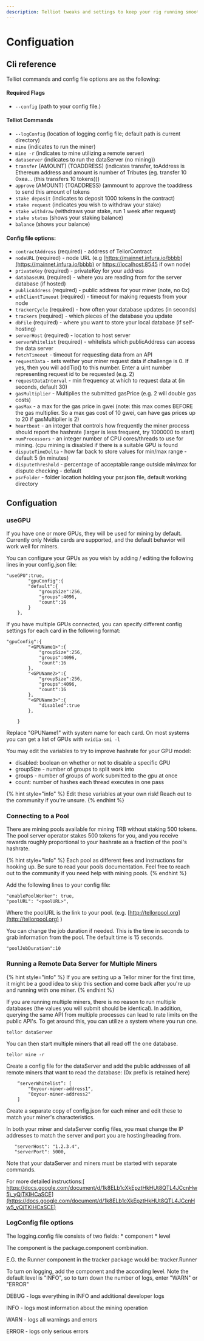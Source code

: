 ```yaml
---
description: Telliot tweaks and settings to keep your rig running smoothly.
---
```


# Configuation

## Cli reference

Telliot commands and config file options are as the following:

#### Required Flags <a id="docs-internal-guid-d1a57725-7fff-a753-9236-759dd3f42eed"></a>

* `--config` \(path to your config file.\)

#### Telliot Commands

* `--logConfig` \(location of logging config file; default path is current directory\)
* `mine` \(indicates to run the miner\)
* `mine -r` \(indicates to mine utilizing a remote server\)
* `dataserver` \(indicates to run the dataServer \(no mining\)\)
* `transfer` \(AMOUNT\) \(TOADDRESS\) \(indicates transfer, toAddress is Ethereum address and amount is number of Tributes \(eg. transfer 10 0xea... \(this transfers 10 tokens\)\)\)
* `approve` \(AMOUNT\) \(TOADDRESS\) \(ammount to approve the toaddress to send this amount of tokens
* `stake deposit` \(indicates to deposit 1000 tokens in the contract\)
* `stake request` \(indicates you wish to withdraw your stake\)
* `stake withdraw` \(withdraws your stake, run 1 week after request\)
* `stake status` \(shows your staking balance\)
* `balance` \(shows your balance\)

#### Config file options:

* `contractAddress` \(required\) - address of TellorContract
* `nodeURL` \(required\) - node URL \(e.g [https://mainnet.infura.io/bbbb](https://mainnet.infura.io/bbbb) or [https://localhost:8545](https://localhost:8545) if own node\)
* `privateKey` \(required\) - privateKey for your address
* `databaseURL` \(required\) - where you are reading from for the server database \(if hosted\)
* `publicAddress` \(required\) - public address for your miner \(note, no 0x\)
* `ethClientTimeout` \(required\) - timeout for making requests from your node
* `trackerCycle` \(required\) - how often your database updates \(in seconds\)
* `trackers` \(required\) - which pieces of the database you update
* `dbFile` \(required\) - where you want to store your local database \(if self-hosting\)
* `serverHost` \(required\) - location to host server
* `serverWhitelist` \(required\) - whitelists which publicAddress can access the data server
* `fetchTimeout` - timeout for requesting data from an API
* `requestData` - sets wether your miner request data if challenge is 0.  If yes, then you will addTip\(\) to this number.  Enter a uint number representing request id to be requested \(e.g. 2\)
* `requestDataInterval` - min frequency at which to request data at \(in seconds, default 30\)
* `gasMultiplier` - Multiplies the submitted gasPrice \(e.g. 2 will double gas costs\)
* `gasMax` - a max for the gas price in gwei \(note: this max comes BEFORE the gas multiplier.  So a max gas cost of 10 gwei, can have gas prices up to 20 if gasMultiplier is 2\)
* `heartbeat` - an integer that controls how frequently the miner process should report the hashrate \(larger is less frequent, try 1000000 to start\)
* `numProcessors` - an integer number of CPU cores/threads to use for mining. \(cpu mining is disabled if there is a suitable GPU is found
* `disputeTimeDelta` - how far back to store values for min/max range - default 5 \(in minutes\)
* `disputeThreshold` - percentage of acceptable range outside min/max for dispute checking - default
* `psrFolder` - folder location holding your psr.json file, default working directory

## Configuation

### useGPU

If you have one or more GPUs, they will be used for mining by default. Currently only Nvidia cards are supported, and the default behavior will work well for miners.

You can configure your GPUs as you wish by adding / editing the following lines in your config.json file:

```text
"useGPU":true,
        "gpuConfig":{
        "default":{
            "groupSize":256,
            "groups":4096,
            "count":16
        }
    },
```

If you have multiple GPUs connected, you can specify different config settings for each card in the following format:

```text
"gpuConfig":{
        "<GPUName1>":{
            "groupSize":256,
            "groups":4096,
            "count":16
        },
        "<GPUName2>":{
            "groupSize":256,
            "groups":4096,
            "count":16
        },
        "<GPUName3>":{
            "disabled":true
        },

    }
```

Replace "GPUName1" with system name for each card. On most systems you can get a list of GPUs with `nvidia-smi -l`

You may edit the variables to try to improve hashrate for your GPU model:

* disabled: boolean on whether or not to disable a specific GPU
* groupSize - number of groups to split work into
* groups - number of groups of work submitted to the gpu at once
* count: number of hashes each thread executes in one pass

{% hint style="info" %}
Edit these variables at your own risk! Reach out to the community if you're unsure.
{% endhint %}

### Connecting to a Pool

There are mining pools available for mining TRB without staking 500 tokens. The pool server operator stakes 500 tokens for you, and you receive rewards roughly proportional to your hashrate as a fraction of the pool's hashrate.

{% hint style="info" %}
Each pool as different fees and instructions for hooking up. Be sure to read your pools documentation. Feel free to reach out to the community if you need help with mining pools.
{% endhint %}

Add the following lines to your config file:

```text
"enablePoolWorker": true,
"poolURL": "<poolURL>",
```

Where the poolURL is the link to your pool. \(e.g. [http://tellorpool.org](http://tellorpool.org) \)

You can change the job duration if needed. This is the time in seconds to grab information from the pool. The default time is 15 seconds.

```text
"poolJobDuration":10
```

### Running a Remote Data Server for Multiple Miners

{% hint style="info" %}
If you are setting up a Tellor miner for the first time, it might be a good idea to skip this section and come back after you're up and running with one miner.
{% endhint %}

If you are running multiple miners, there is no reason to run multiple databases \(the values you will submit should be identical\). In addition, querying the same API from multiple processes can lead to rate limits on the public API's. To get around this, you can utilize a system where you run one.

`tellor dataServer`

You can then start multiple miners that all read off the one database.

`tellor mine -r`

Create a config file for the dataServer and add the public addresses of all remote miners that want to read the database: \(0x prefix is retained here\)

```text
    “serverWhitelist”: [
        "0xyour-miner-address1",
        "0xyour-miner-address2"
    ]
```

Create a separate copy of config.json for each miner and edit these to match your miner's characteristics.

In both your miner and dataServer config files, you must change the IP addresses to match the server and port you are hosting/reading from.

```text
   "serverHost": "1.2.3.4",
   "serverPort": 5000,
```

Note that your dataServer and miners must be started with separate commands.

For more detailed instructions:[ https://docs.google.com/document/d/1k8ELb1cXkEpztHkHUt8QTL4JCcnHw5\_yQjTKIHCaSCE](https://docs.google.com/document/d/1k8ELb1cXkEpztHkHUt8QTL4JCcnHw5_yQjTKIHCaSCE)

### LogConfig file options

The logging.config file consists of two fields: \* component \* level

The component is the package.component combination.

E.G. the Runner component in the tracker package would be: tracker.Runner

To turn on logging, add the component and the according level. Note the default level is "INFO", so to turn down the number of logs, enter "WARN" or "ERROR"

DEBUG - logs everything in INFO and additional developer logs

INFO - logs most information about the mining operation

WARN - logs all warnings and errors

ERROR - logs only serious errors

